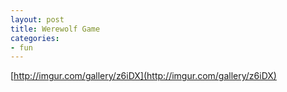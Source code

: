 ```yaml
---
layout: post
title: Werewolf Game
categories:
- fun
---
```


[http://imgur.com/gallery/z6iDX](http://imgur.com/gallery/z6iDX)